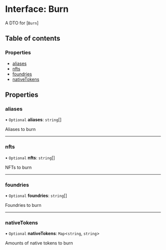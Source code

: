 # Interface: Burn

A DTO for [`Burn`]

## Table of contents

### Properties

- [aliases](Burn.md#aliases)
- [nfts](Burn.md#nfts)
- [foundries](Burn.md#foundries)
- [nativeTokens](Burn.md#nativetokens)

## Properties

### aliases

• `Optional` **aliases**: `string`[]

Aliases to burn

---

### nfts

• `Optional` **nfts**: `string`[]

NFTs to burn

---

### foundries

• `Optional` **foundries**: `string`[]

Foundries to burn

---

### nativeTokens

• `Optional` **nativeTokens**: `Map`<`string`, `string`\>

Amounts of native tokens to burn
